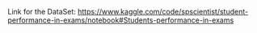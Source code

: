 Link for the DataSet: https://www.kaggle.com/code/spscientist/student-performance-in-exams/notebook#Students-performance-in-exams
